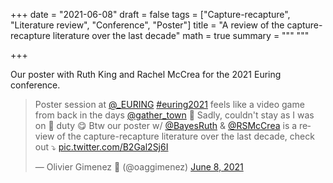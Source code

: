 +++
date = "2021-06-08"
draft = false
tags = ["Capture-recapture", "Literature review", "Conference", "Poster"]
title = "A review of the capture-recapture literature over the last decade"
math = true
summary = """
"""

+++

Our poster with Ruth King and Rachel McCrea for the 2021 Euring conference.

<!--more-->

<blockquote class="twitter-tweet"><p lang="en" dir="ltr">Poster session at <a href="https://twitter.com/_EURING?ref_src=twsrc%5Etfw">@_EURING</a> <a href="https://twitter.com/hashtag/euring2021?src=hash&amp;ref_src=twsrc%5Etfw">#euring2021</a> feels like a video game from back in the days <a href="https://twitter.com/gather_town?ref_src=twsrc%5Etfw">@gather_town</a> 🥳 Sadly, couldn&#39;t stay as I was on 🧇 duty 😋 Btw our poster w/ <a href="https://twitter.com/BayesRuth?ref_src=twsrc%5Etfw">@BayesRuth</a> &amp; <a href="https://twitter.com/RSMcCrea?ref_src=twsrc%5Etfw">@RSMcCrea</a> is a review of the capture-recapture literature over the last decade, check out ⤵️ <a href="https://t.co/B2Gal2Sj6I">pic.twitter.com/B2Gal2Sj6I</a></p>&mdash; Olivier Gimenez 🖖 (@oaggimenez) <a href="https://twitter.com/oaggimenez/status/1402321242514935814?ref_src=twsrc%5Etfw">June 8, 2021</a></blockquote> <script async src="https://platform.twitter.com/widgets.js" charset="utf-8"></script> 